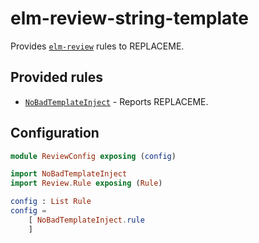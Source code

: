 # elm-review-string-template

Provides [`elm-review`](https://package.elm-lang.org/packages/jfmengels/elm-review/latest/) rules to REPLACEME.


## Provided rules

- [`NoBadTemplateInject`](https://package.elm-lang.org/packages/emmabastas/elm-review-string-template/1.0.0/NoBadTemplateInject) - Reports REPLACEME.


## Configuration

```elm
module ReviewConfig exposing (config)

import NoBadTemplateInject
import Review.Rule exposing (Rule)

config : List Rule
config =
    [ NoBadTemplateInject.rule
    ]
```
